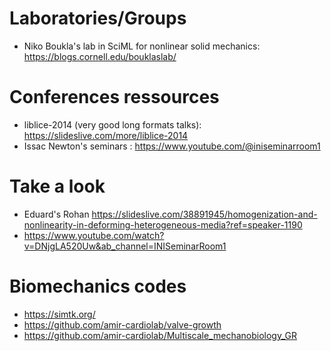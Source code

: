 # Laboratories/Groups
- Niko Boukla's lab in SciML for nonlinear solid mechanics: https://blogs.cornell.edu/bouklaslab/

# Conferences ressources
- liblice-2014 (very good long formats talks): https://slideslive.com/more/liblice-2014
- Issac Newton's seminars : https://www.youtube.com/@iniseminarroom1

# Take a look
- Eduard's Rohan https://slideslive.com/38891945/homogenization-and-nonlinearity-in-deforming-heterogeneous-media?ref=speaker-1190
- https://www.youtube.com/watch?v=DNjgLA520Uw&ab_channel=INISeminarRoom1

# Biomechanics codes
- https://simtk.org/
- https://github.com/amir-cardiolab/valve-growth
- https://github.com/amir-cardiolab/Multiscale_mechanobiology_GR
